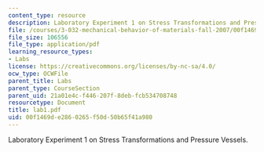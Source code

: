 ```yaml
---
content_type: resource
description: Laboratory Experiment 1 on Stress Transformations and Pressure Vessels.
file: /courses/3-032-mechanical-behavior-of-materials-fall-2007/00f1469de2860265f50d50b65f41a980_lab1.pdf
file_size: 106556
file_type: application/pdf
learning_resource_types:
- Labs
license: https://creativecommons.org/licenses/by-nc-sa/4.0/
ocw_type: OCWFile
parent_title: Labs
parent_type: CourseSection
parent_uid: 21a01e4c-f446-207f-8deb-fcb534708748
resourcetype: Document
title: lab1.pdf
uid: 00f1469d-e286-0265-f50d-50b65f41a980
---
```

Laboratory Experiment 1 on Stress Transformations and Pressure Vessels.